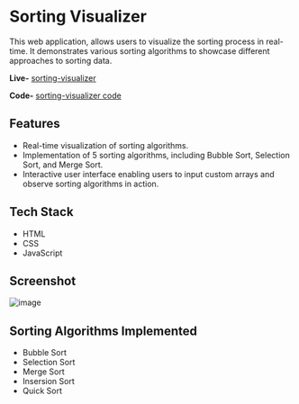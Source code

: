 # Sorting Visualizer

This web application, allows users to visualize the sorting process in real-time. It demonstrates various sorting algorithms to showcase different approaches to sorting data.

**Live-** [sorting-visualizer](https://itsnishant17.github.io/Sorting-Visualizer/) 

**Code-** [sorting-visualizer code](https://github.com/itsnishant17/Sorting-Visualizer)

## Features

- Real-time visualization of sorting algorithms.
- Implementation of 5 sorting algorithms, including Bubble Sort, Selection Sort, and Merge Sort.
- Interactive user interface enabling users to input custom arrays and observe sorting algorithms in action.

## Tech Stack

- HTML
- CSS
- JavaScript

## Screenshot 

![image](https://github.com/itsnishant17/Sorting-Visualizer/assets/72322325/461df4cc-f119-41d9-b50f-dbe1e02ce9c0)


## Sorting Algorithms Implemented

- Bubble Sort
- Selection Sort
- Merge Sort
- Insersion Sort
- Quick Sort


